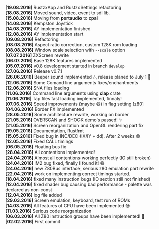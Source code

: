 **[19.08.2016]** RustzxApp and RustzxSettings refactoring  
**[18.08.2016]** Moved sound, video, event to sdl lib.  
**[15.08.2016]** Moving from **portaudio** to **cpal**  
**[14.08.2016]** Kempston Joystick  
**[14.08.2016]** AY implementation finished  
**[12.08.2016]** AY implementation start  
**[09.08.2016]** Refactoring  
**[08.08.2016]** Aspect ratio correction, custom 128K rom loading  
**[08.08.2016]** Window scale selection with `--scale` option  
**[07.07.2016]** ZXScreen rewrite  
**[06.07.2016]** Base 128K features implemented  
**[05.07.2016]** v0.8 development started in branch `develop`  
**[27.06.2016]** Release v0.7.1  
**[26.06.2016]** Beeper sound implemented :notes:, release planed to July 1 :rocket:  
**[12.06.2016]** Some Comand line arguments fixes/enchantments  
**[12.06.2016]** SNA files loading  
**[11.06.2016]** Command line arguments using **clap** crate  
**[11.06.2016]** Tap files fast loading implemented, finnaly!  
**[07.06.2016]** Speed improvements (maybe :smile:) in flag setting [z80]    
**[04.06.2016]** Border FX implemented  
**[28.05.2016]** Some architecture rewrite, working on border    
**[21.05.2016]** OVERSCAN and SHOCK demo's passed! :sparkles:     
**[21.05.2016]** Screen reorganization and OpenGL rendering part fix  
**[19.05.2016]** Documentation, Rustfmt  
**[15.05.2016]** Fixed bug in INC/DEC (IX/IY + dd). After 2 weeks :smile:  
**[12.05.2016]** Fixed CALL timings  
**[06.05.2016]** Floating bus fix  
**[28.04.2016]** All contentions implemented!  
**[24.04.2016]** Almost all contentions working perfectly (IO still broken)  
**[24.04.2016]** IM2 bug fixed, finally I found it! :smile:  
**[24.04.2016]** new Z80Bus interface, serious z80 emulation part rewrite  
**[22.04.2016]** work on implementing correct timings started.  
**[18.04.2016]** fixed many instruction bugs (IO section still not finished)  
**[12.04.2016]** fixed shader bug causing bad performance - palette was declared as non-const  
**[12.04.2016]** log file added  
**[29.03.2016]** Screen emulation, keyboard, test run of ROMs    
**[14.03.2016]** All features of CPU have been implemented :sunglasses:  
**[11.03.2016]** Serious code reorganization  
**[06.03.2016]** All Z80 instruction groups have been implemented! :tada:  
**[02.02.2016]** First commit  
